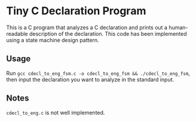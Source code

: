 # Tiny C Declaration Program

This is a C program that analyzes a C declaration and prints out a human-readable description of the declaration. This code has been implemented using a state machine design pattern.

## Usage

Run `gcc cdecl_to_eng_fsm.c -o cdecl_to_eng_fsm && ./cdecl_to_eng_fsm`, then input the declaration you want to analyze in the standard input.

## Notes

`cdecl_to_eng.c` is not well implemented.
